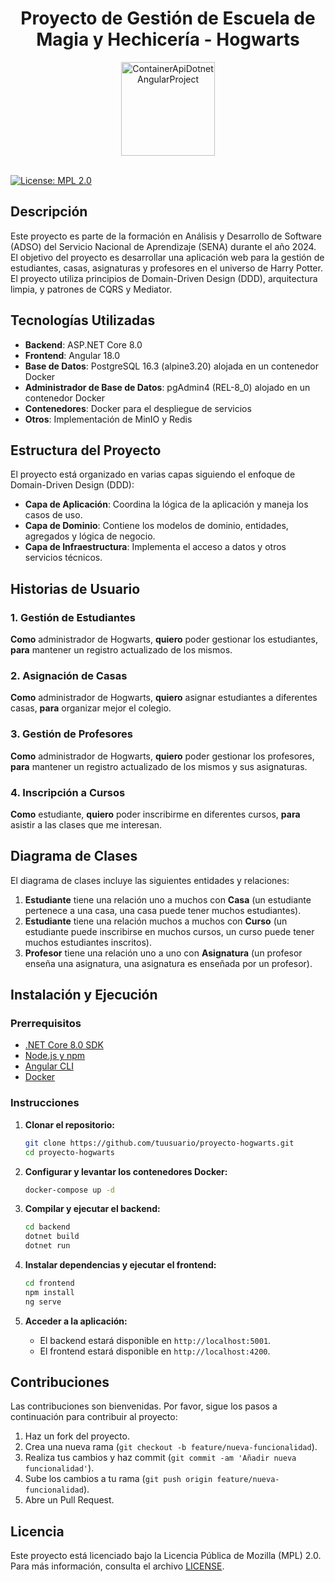 <div align="center">
<h1>Proyecto de Gestión de Escuela de Magia y Hechicería - Hogwarts</h1>
<img margin=20px src ="project-top-image.svg" alt="ContainerApiDotnetAngularProject" align="center" height="150px">
<br>
<br>
</div>

[![License: MPL 2.0](https://img.shields.io/badge/License-MPL_2.0-brightgreen.svg)](https://opensource.org/licenses/MPL-2.0)

## Descripción

Este proyecto es parte de la formación en Análisis y Desarrollo de Software (ADSO) del Servicio Nacional de Aprendizaje (SENA) durante el año 2024. El objetivo del proyecto es desarrollar una aplicación web para la gestión de estudiantes, casas, asignaturas y profesores en el universo de Harry Potter. El proyecto utiliza principios de Domain-Driven Design (DDD), arquitectura limpia, y patrones de CQRS y Mediator.

## Tecnologías Utilizadas

- **Backend**: ASP.NET Core 8.0
- **Frontend**: Angular 18.0
- **Base de Datos**: PostgreSQL 16.3 (alpine3.20) alojada en un contenedor Docker
- **Administrador de Base de Datos**: pgAdmin4 (REL-8_0) alojado en un contenedor Docker
- **Contenedores**: Docker para el despliegue de servicios
- **Otros**: Implementación de MinIO y Redis

## Estructura del Proyecto

El proyecto está organizado en varias capas siguiendo el enfoque de Domain-Driven Design (DDD):

- **Capa de Aplicación**: Coordina la lógica de la aplicación y maneja los casos de uso.
- **Capa de Dominio**: Contiene los modelos de dominio, entidades, agregados y lógica de negocio.
- **Capa de Infraestructura**: Implementa el acceso a datos y otros servicios técnicos.

## Historias de Usuario

### 1. Gestión de Estudiantes

**Como** administrador de Hogwarts, **quiero** poder gestionar los estudiantes, **para** mantener un registro actualizado de los mismos.

### 2. Asignación de Casas

**Como** administrador de Hogwarts, **quiero** asignar estudiantes a diferentes casas, **para** organizar mejor el colegio.

### 3. Gestión de Profesores

**Como** administrador de Hogwarts, **quiero** poder gestionar los profesores, **para** mantener un registro actualizado de los mismos y sus asignaturas.

### 4. Inscripción a Cursos

**Como** estudiante, **quiero** poder inscribirme en diferentes cursos, **para** asistir a las clases que me interesan.

## Diagrama de Clases

El diagrama de clases incluye las siguientes entidades y relaciones:

1. **Estudiante** tiene una relación uno a muchos con **Casa** (un estudiante pertenece a una casa, una casa puede tener muchos estudiantes).
2. **Estudiante** tiene una relación muchos a muchos con **Curso** (un estudiante puede inscribirse en muchos cursos, un curso puede tener muchos estudiantes inscritos).
3. **Profesor** tiene una relación uno a uno con **Asignatura** (un profesor enseña una asignatura, una asignatura es enseñada por un profesor).

## Instalación y Ejecución

### Prerrequisitos

- [.NET Core 8.0 SDK](https://dotnet.microsoft.com/download)
- [Node.js y npm](https://nodejs.org/)
- [Angular CLI](https://angular.io/cli)
- [Docker](https://www.docker.com/)

### Instrucciones

1. **Clonar el repositorio:**

    ```bash
    git clone https://github.com/tuusuario/proyecto-hogwarts.git
    cd proyecto-hogwarts
    ```

2. **Configurar y levantar los contenedores Docker:**

    ```bash
    docker-compose up -d
    ```

3. **Compilar y ejecutar el backend:**

    ```bash
    cd backend
    dotnet build
    dotnet run
    ```

4. **Instalar dependencias y ejecutar el frontend:**

    ```bash
    cd frontend
    npm install
    ng serve
    ```

5. **Acceder a la aplicación:**

    - El backend estará disponible en `http://localhost:5001`.
    - El frontend estará disponible en `http://localhost:4200`.

## Contribuciones

Las contribuciones son bienvenidas. Por favor, sigue los pasos a continuación para contribuir al proyecto:

1. Haz un fork del proyecto.
2. Crea una nueva rama (`git checkout -b feature/nueva-funcionalidad`).
3. Realiza tus cambios y haz commit (`git commit -am 'Añadir nueva funcionalidad'`).
4. Sube los cambios a tu rama (`git push origin feature/nueva-funcionalidad`).
5. Abre un Pull Request.

## Licencia

Este proyecto está licenciado bajo la Licencia Pública de Mozilla (MPL) 2.0. Para más información, consulta el archivo [LICENSE](LICENSE).
